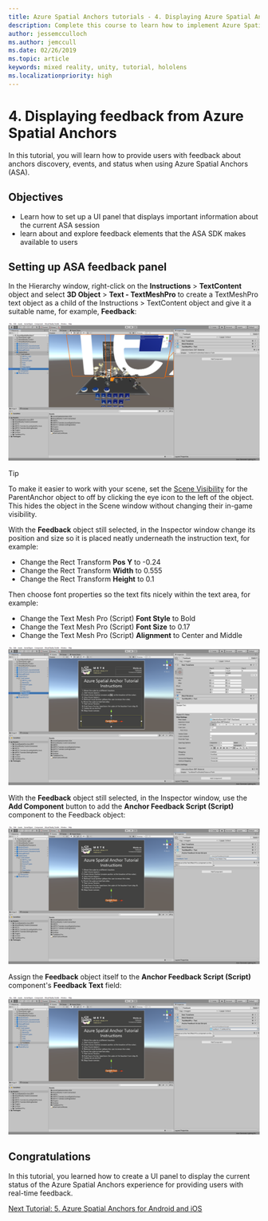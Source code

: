 ```yaml
---
title: Azure Spatial Anchors tutorials - 4. Displaying Azure Spatial Anchors feedback
description: Complete this course to learn how to implement Azure Spatial Anchors within a mixed reality application.
author: jessemcculloch
ms.author: jemccull
ms.date: 02/26/2019
ms.topic: article
keywords: mixed reality, unity, tutorial, hololens
ms.localizationpriority: high
---
```


# 4. Displaying feedback from Azure Spatial Anchors

In this tutorial, you will learn how to provide users with feedback about anchors discovery, events, and status when using Azure Spatial Anchors (ASA).

## Objectives

* Learn how to set up a UI panel that displays important information about the current ASA session
* learn about and explore feedback elements that the ASA SDK makes available to users

## Setting up ASA feedback panel

In the Hierarchy window, right-click on the **Instructions** > **TextContent** object and select **3D Object** > **Text - TextMeshPro** to create a TextMeshPro text object as a child of the Instructions > TextContent object and give it a suitable name, for example, **Feedback**:

![mr-learning-asa](images/mr-learning-asa/asa-04-section1-step1-1.png)

> [!TIP]
> To make it easier to work with your scene, set the  <a href="https://docs.unity3d.com/Manual/SceneVisibility.html" target="_blank">Scene Visibility</a> for the ParentAnchor object to off by clicking the eye icon to the left of the object. This hides the object in the Scene window without changing their in-game visibility.

With the **Feedback** object still selected, in the Inspector window change its position and size so it is placed neatly underneath the instruction text, for example:

* Change the Rect Transform **Pos Y** to -0.24
* Change the Rect Transform **Width** to 0.555
* Change the Rect Transform **Height** to 0.1

Then choose font properties so the text fits nicely within the text area, for example:

* Change the Text Mesh Pro (Script) **Font Style** to Bold
* Change the Text Mesh Pro (Script) **Font Size** to 0.17
* Change the Text Mesh Pro (Script) **Alignment** to Center and Middle

![mr-learning-asa](images/mr-learning-asa/asa-04-section1-step1-2.png)

With the **Feedback** object still selected, in the Inspector window, use the **Add Component** button to add the **Anchor Feedback Script (Script)** component to the Feedback object:

![mr-learning-asa](images/mr-learning-asa/asa-04-section1-step1-3.png)

Assign the **Feedback** object itself to the **Anchor Feedback Script (Script)** component's **Feedback Text** field:

![mr-learning-asa](images/mr-learning-asa/asa-04-section1-step1-4.png)

## Congratulations

In this tutorial, you learned how to create a UI panel to display the current status of the Azure Spatial Anchors experience for providing users with real-time feedback.

[Next Tutorial: 5. Azure Spatial Anchors for Android and iOS](mr-learning-asa-05.md)
